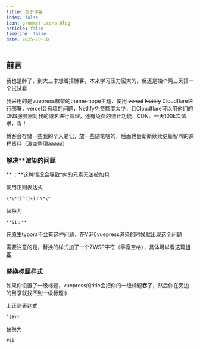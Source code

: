 ```yaml
---
title: 关于博客
index: false
icon: grommet-icons:blog
article: false
timeline: false
date: 2025-10-10
---
```


## 前言
我也是醉了，到大三才想着搭博客，本来学习压力蛮大的，但还是抽个两三天搭一个试试看

我采用的是vuepress框架的theme-hope主题，使用 ~~vercel~~ ~~Netlify~~ Cloudflare进行部署，vercel会有墙的问题，Netlify免费额度太少，且Cloudflare可以用他们的DNS服务器对我的域名进行管理，还有免费的统计功能、CDN、一天100k次请求，香！

博客会存储一些我的个人笔记，放一些随笔啥的，后面也会断断续续更新智*鸡*的课程资料（没空整理aaaaa）



### 解决**渲染的问题
\*\* ：\*\*这种情况会导致*内的元素无法被加粗

使用正则表达式
```txt
\*\*([^:]+)：\*\*
```

替换为
```txt
**$1：​​​​**
```

在原生typora不会有这种问题，在VS和vuepress渲染的时候就出现这个问题

需要注意的是，替换的样式加了一个ZWSP字符（零宽空格），具体可以看这篇[博客](https://senjianlu.com/2024/10/06/markdown_cant_blod/)


### 替换标题样式
如果你设置了一级标题，vuepress的title会把你的一级标题**吞**了，然后你在旁边的目录就找不到一级标题:)

上正则表达式

```txt
^(#+)
```

替换为
```txt
#$1
```